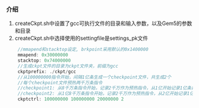 ### 介绍
1. createCkpt.sh中设置了gcc可执行文件的目录和输入参数，以及Gem5的参数和目录
2. createCkpt.sh中选择使用的settingfile是settings_pk文件
   ```c
    //mmapend和stacktop设定, brkpoint采用默认的0x1400000
    mmapend: 0x30000000
    stacktop: 0x74000000
    //生成ckpt文件的目录为ckpt文件夹，前缀为gcc
    ckptprefix: ./ckpt/gcc
    //从100000000指令开始，间隔1亿条生成一个checkpoint文件，共生成2个
    //每个checkpoint文件预热两千万条指令
    //checkpoint1: 从8千万条指令开始，记录2千万作为预热指令，从1亿开始记录1亿条指令的信息
    //checkpoint2: 从1亿8千万条指令开始，记录2千万作为预热指令，从2亿开始记录1亿条指令的信息
    ckptctrl: 100000000 100000000 20000000 2

   ```